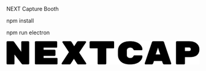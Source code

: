 NEXT Capture Booth

npm install

npm run electron

![NEXTCAP logo](images/nextcaplogo.png?raw=true "Logo")
